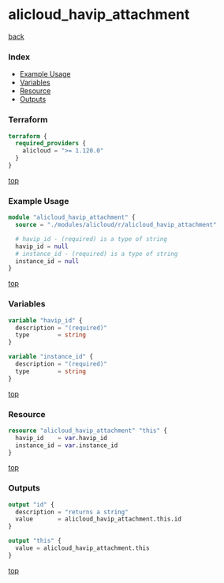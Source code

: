 # alicloud_havip_attachment

[back](../alicloud.md)

### Index

- [Example Usage](#example-usage)
- [Variables](#variables)
- [Resource](#resource)
- [Outputs](#outputs)

### Terraform

```terraform
terraform {
  required_providers {
    alicloud = ">= 1.120.0"
  }
}
```

[top](#index)

### Example Usage

```terraform
module "alicloud_havip_attachment" {
  source = "./modules/alicloud/r/alicloud_havip_attachment"

  # havip_id - (required) is a type of string
  havip_id = null
  # instance_id - (required) is a type of string
  instance_id = null
}
```

[top](#index)

### Variables

```terraform
variable "havip_id" {
  description = "(required)"
  type        = string
}

variable "instance_id" {
  description = "(required)"
  type        = string
}
```

[top](#index)

### Resource

```terraform
resource "alicloud_havip_attachment" "this" {
  havip_id    = var.havip_id
  instance_id = var.instance_id
}
```

[top](#index)

### Outputs

```terraform
output "id" {
  description = "returns a string"
  value       = alicloud_havip_attachment.this.id
}

output "this" {
  value = alicloud_havip_attachment.this
}
```

[top](#index)